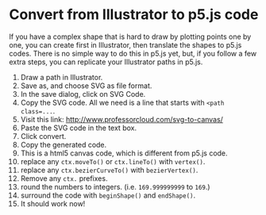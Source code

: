 # Convert from Illustrator to p5.js code
If you have a complex shape that is hard to draw by plotting points one by one, you can create first in Illustrator, then translate the shapes to p5.js codes. There is no simple way to do this in p5.js yet, but, if you follow a few extra steps, you can replicate your Illustrator paths in p5.js.

  1. Draw a path in Illustrator.
  1. Save as, and choose SVG as file format.
  1. In the save dialog, click on SVG Code.
  1. Copy the SVG code. All we need is a line that starts with `<path class=...`.
  1. Visit this link: http://www.professorcloud.com/svg-to-canvas/
  1. Paste the SVG code in the text box.
  1. Click convert.
  1. Copy the generated code.
  1. This is a html5 canvas code, which is different from p5.js code.
  1. replace any `ctx.moveTo()` or `ctx.lineTo()` with `vertex()`.
  1. replace any `ctx.bezierCurveTo()` with `bezierVertex()`.
  1. Remove any `ctx.` prefixes.
  1. round the numbers to integers. (i.e. `169.999999999` to `169`.)
  1. surround the code with `beginShape()` and `endShape()`.
  1. It should work now!
